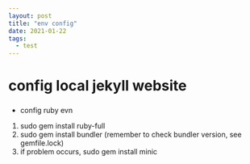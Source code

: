 ```yaml
---
layout: post
title: "env config"
date: 2021-01-22
tags:
  - test
---
```


# config local jekyll website

###
- config ruby evn

1. sudo gem install ruby-full
2. sudo gem install bundler (remember to check bundler version, see gemfile.lock)
3. if problem occurs, sudo gem install minic
